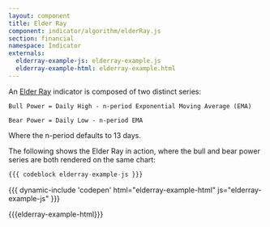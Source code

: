 ```yaml
---
layout: component
title: Elder Ray
component: indicator/algorithm/elderRay.js
section: financial
namespace: Indicator
externals:
  elderray-example-js: elderray-example.js
  elderray-example-html: elderray-example.html
---
```


An [Elder Ray](http://www.investopedia.com/articles/trading/03/022603.asp) indicator is composed of two distinct series:

`Bull Power = Daily High - n-period Exponential Moving Average (EMA)`

`Bear Power = Daily Low - n-period EMA`

Where the n-period defaults to 13 days.

The following shows the Elder Ray in action, where the bull and bear power series are both rendered on the same chart:

```js
{{{ codeblock elderray-example-js }}}
```

{{{ dynamic-include 'codepen' html="elderray-example-html" js="elderray-example-js" }}}

{{{elderray-example-html}}}
<script type="text/javascript">
{{{elderray-example-js}}}
</script>
